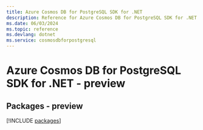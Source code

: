 ```yaml
---
title: Azure Cosmos DB for PostgreSQL SDK for .NET
description: Reference for Azure Cosmos DB for PostgreSQL SDK for .NET
ms.date: 06/03/2024
ms.topic: reference
ms.devlang: dotnet
ms.service: cosmosdbforpostgresql
---
```

# Azure Cosmos DB for PostgreSQL SDK for .NET - preview
## Packages - preview
[!INCLUDE [packages](cosmos-db-for-postgresql-index.md)]